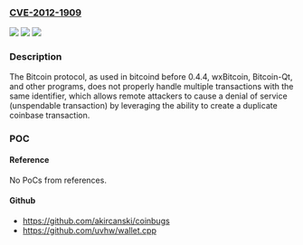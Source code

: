 ### [CVE-2012-1909](https://cve.mitre.org/cgi-bin/cvename.cgi?name=CVE-2012-1909)
![](https://img.shields.io/static/v1?label=Product&message=n%2Fa&color=blue)
![](https://img.shields.io/static/v1?label=Version&message=n%2Fa&color=blue)
![](https://img.shields.io/static/v1?label=Vulnerability&message=n%2Fa&color=brighgreen)

### Description

The Bitcoin protocol, as used in bitcoind before 0.4.4, wxBitcoin, Bitcoin-Qt, and other programs, does not properly handle multiple transactions with the same identifier, which allows remote attackers to cause a denial of service (unspendable transaction) by leveraging the ability to create a duplicate coinbase transaction.

### POC

#### Reference
No PoCs from references.

#### Github
- https://github.com/akircanski/coinbugs
- https://github.com/uvhw/wallet.cpp

